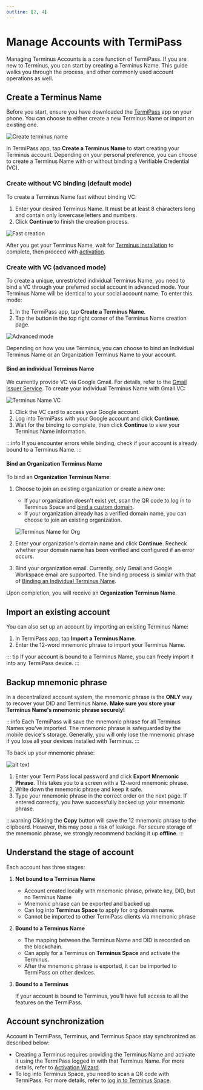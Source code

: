 ```yaml
---
outline: [2, 4]
---
```


# Manage Accounts with TermiPass

Managing Terminus Accounts is a core function of TermiPass. If you are new to Terminus, you can start by creating a Terminus Name. This guide walks you through the process, and other commonly used account operations as well.

## Create a Terminus Name

Before you start, ensure you have downloaded the [TermiPass](../overview.md#download-termipass) app on your phone. You can choose to either create a new Terminus Name or import an existing one.

![Create terminus name](/images/how-to/termipass/create_an_account.png)

In TermiPass app, tap **Create a Terminus Name** to start creating your Terminus account. Depending on your personal preference, you can choose to create a Terminus Name with or without binding a Verifiable Credential (VC).

### Create without VC binding (default mode)

To create a Terminus Name fast without binding VC:

1. Enter your desired Terminus Name. It must be at least 8 characters long and contain only lowercase letters and numbers.
2. Click **Continue** to finish the creation process.

![Fast creation](/images/how-to/termipass/individual_terminus_name_fast.png)

After you get your Terminus Name, wait for [Terminus installation](../../terminus/setup/install/) to complete, then proceed with [activation](../../terminus/setup/wizard.md).

### Create with VC (advanced mode)

To create a unique, unrestricted individual Terminus Name, you need to bind a VC through your preferred social account in advanced mode. Your Terminus Name will be identical to your social account name. To enter this mode:
 
1. In the TermiPass app, tap **Create a Terminus Name**.
2. Tap the button in the top right corner of the Terminus Name creation page.

![Advanced mode](/images/how-to/termipass/terminus_name_advanced.png)

Depending on how you use Terminus, you can choose to bind an Individual Terminus Name or an Organization Terminus Name to your account. 

#### Bind an individual Terminus Name

We currently provide VC via Google Gmail. For details, refer to the [Gmail Issuer Service](../../../developer/contribute/snowinning/terminus-name.md#gmail-issuer-service). To create your individual Terminus Name with Gmail VC:

![Terminus Name VC](/images/how-to/termipass/individual_terminus_name_vc.png)

1. Click the VC card to access your Google account.
2. Log into TermiPass with your Google account and click **Continue**.
3. Wait for the binding to complete, then click **Continue** to view your Terminus Name information.

:::info
If you encounter errors while binding, check if your account is already bound to a Terminus Name. 
:::

#### Bind an Organization Terminus Name

To bind an **Organization Terminus Name**:

1. Choose to join an existing organization or create a new one:
   - If your organization doesn't exist yet, scan the QR code to log in to Terminus Space and [bind a custom domain](https://docs.jointerminus.com/how-to/space/domain/#using-a-custom-domain-with-terminus). 
   - If your organization already has a verified domain name, you can choose to join an existing organization.

   ![Terminus Name for Org](/images/how-to/termipass/organization_terminus_name.png)


2. Enter your organization's domain name and click **Continue**. Recheck whether your domain name has been verified and configured if an error occurs.   

3. Bind your organization email. Currently, only Gmail and Google Workspace email are supported. The binding process is similar with that of [Binding an Individual Terminus Name](#bind-an-individual-terminus-name).

Upon completion, you will receive an **Organization Terminus Name**.

## Import an existing account

You can also set up an account by importing an existing Terminus Name:

1. In TermiPass app, tap **Import a Terminus Name**.
2. Enter the 12-word mnemonic phrase to import your Terminus Name.

::: tip
If your account is bound to a Terminus Name, you can freely import it into any TermiPass device. 
:::

## Backup mnemonic phrase

In a decentralized account system, the mnemonic phrase is the **ONLY** way to recover your DID and Terminus Name. **Make sure you store your Terminus Name's mnemonic phrase securely!**

:::info
Each TermiPass will save the mnemonic phrase for all Terminus Names you've imported. The mnemonic phrase is safeguarded by the mobile device's storage. Generally, you will only lose the mnemonic phrase if you lose all your devices installed with Terminus.
:::

To back up your mnemonic phrase:

![alt text](/images/how-to/termipass/mnemonic_phrase.png)

1. Enter your TermiPass local password and click **Export Mnemonic Phrase**. This takes you to a screen with a 12-word mnemonic phrase.
2. Write down the mnemonic phrase and keep it safe.
3. Type your mnemonic phrase in the correct order on the next page. If entered correctly, you have successfully backed up your mnemonic phrase.

:::warning
Clicking the **Copy** button will save the 12 mnemonic phrase to the clipboard. However, this may pose a risk of leakage. For secure storage of the mnemonic phrase, we strongly recommend backing it up **offline**.
:::

## Understand the stage of account

Each account has three stages:

1. **Not bound to a Terminus Name**

   - Account created locally with mnemonic phrase, private key, DID, but no Terminus Name 
   - Mnemonic phrase can be exported and backed up
   - Can log into **Terminus Space** to apply for org domain name.
   - Cannot be imported to other TermiPass clients via mnemonic phrase

2. **Bound to a Terminus Name**
   
   - The mapping between the Terminus Name and DID is recorded on the blockchain.
   - Can apply for a Terminus on **Terminus Space** and activate the Terminus.
   - After the mnemonic phrase is exported, it can be imported to TermiPass on other devices. 
  
3. **Bound to a Terminus**

   If your account is bound to Terminus, you'll have full access to all the features on the TermiPass.

## Account synchronization

Account in TermiPass, Terminus, and Terminus Space stay synchronized as described below:

- Creating a Terminus requires providing the Terminus Name and activate it using the TermiPass logged in with that Terminus Name. For more details, refer to [Activation Wizard](../../terminus/setup/wizard.md).
- To log into Terminus Space, you need to scan a QR code with TermiPass. For more details, refer to [log in to Terminus Space](../../space/account.md).
